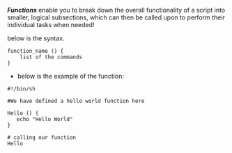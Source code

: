 ***Functions*** enable you to break down the overall functionality of a script into smaller, logical subsections, which can then be called upon to perform their individual tasks 
when needed!

below is the syntax.

```
function_name () {
    list of the commands
}
```

- below is the example of the function:

```
#!/bin/sh

#We have defined a hello world function here

Hello () {
   echo "Hello World"
}

# calling our function
Hello
```
